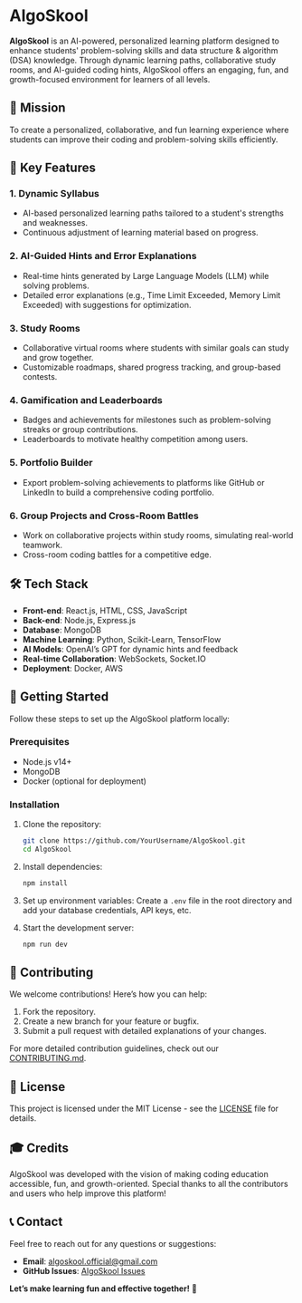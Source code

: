 # AlgoSkool

**AlgoSkool** is an AI-powered, personalized learning platform designed to enhance students' problem-solving skills and data structure & algorithm (DSA) knowledge. Through dynamic learning paths, collaborative study rooms, and AI-guided coding hints, AlgoSkool offers an engaging, fun, and growth-focused environment for learners of all levels.

## 🎯 **Mission**
To create a personalized, collaborative, and fun learning experience where students can improve their coding and problem-solving skills efficiently.

## 🚀 **Key Features**

### 1. **Dynamic Syllabus**
- AI-based personalized learning paths tailored to a student's strengths and weaknesses.
- Continuous adjustment of learning material based on progress.

### 2. **AI-Guided Hints and Error Explanations**
- Real-time hints generated by Large Language Models (LLM) while solving problems.
- Detailed error explanations (e.g., Time Limit Exceeded, Memory Limit Exceeded) with suggestions for optimization.

### 3. **Study Rooms**
- Collaborative virtual rooms where students with similar goals can study and grow together.
- Customizable roadmaps, shared progress tracking, and group-based contests.

### 4. **Gamification and Leaderboards**
- Badges and achievements for milestones such as problem-solving streaks or group contributions.
- Leaderboards to motivate healthy competition among users.

### 5. **Portfolio Builder**
- Export problem-solving achievements to platforms like GitHub or LinkedIn to build a comprehensive coding portfolio.

### 6. **Group Projects and Cross-Room Battles**
- Work on collaborative projects within study rooms, simulating real-world teamwork.
- Cross-room coding battles for a competitive edge.

## 🛠️ **Tech Stack**

- **Front-end**: React.js, HTML, CSS, JavaScript
- **Back-end**: Node.js, Express.js
- **Database**: MongoDB
- **Machine Learning**: Python, Scikit-Learn, TensorFlow
- **AI Models**: OpenAI’s GPT for dynamic hints and feedback
- **Real-time Collaboration**: WebSockets, Socket.IO
- **Deployment**: Docker, AWS


## 🌟 **Getting Started**

Follow these steps to set up the AlgoSkool platform locally:

### Prerequisites
- Node.js v14+
- MongoDB
- Docker (optional for deployment)

### Installation

1. Clone the repository:
   ```bash
   git clone https://github.com/YourUsername/AlgoSkool.git
   cd AlgoSkool
   ```

2. Install dependencies:
   ```bash
   npm install
   ```

3. Set up environment variables:
   Create a `.env` file in the root directory and add your database credentials, API keys, etc.

4. Start the development server:
   ```bash
   npm run dev
   ```

## 🤝 **Contributing**

We welcome contributions! Here’s how you can help:

1. Fork the repository.
2. Create a new branch for your feature or bugfix.
3. Submit a pull request with detailed explanations of your changes.

For more detailed contribution guidelines, check out our [CONTRIBUTING.md](CONTRIBUTING.md).

## 📄 **License**

This project is licensed under the MIT License - see the [LICENSE](LICENSE) file for details.

## 🎓 **Credits**

AlgoSkool was developed with the vision of making coding education accessible, fun, and growth-oriented. Special thanks to all the contributors and users who help improve this platform!


## 📞 **Contact**

Feel free to reach out for any questions or suggestions:

- **Email**: algoskool.official@gmail.com
- **GitHub Issues**: [AlgoSkool Issues](https://github.com/algoskool-main/AlgoSkool/issues)


**Let’s make learning fun and effective together!** 🎉
